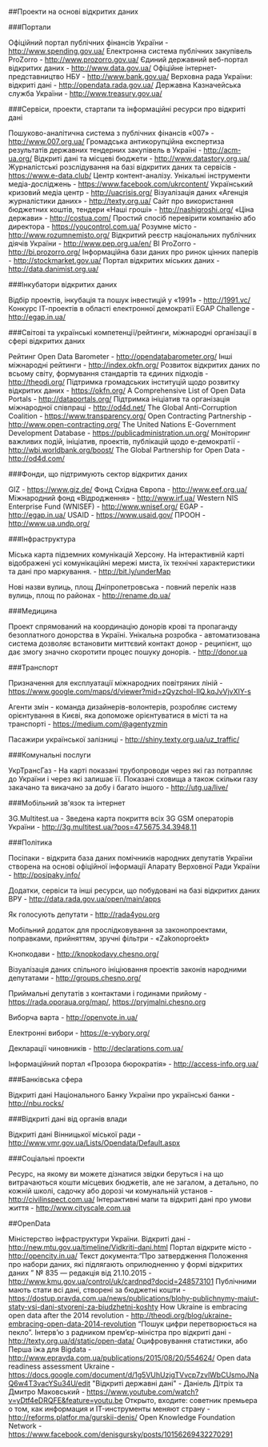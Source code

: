 ##Проекти на основі відкритих даних

###Портали

Офіційний портал публічних фінансів України - http://www.spending.gov.ua/
Електронна система публічних закупівель ProZorro - http://www.prozorro.gov.ua/
Єдиний державний веб-портал відкритих даних - http://www.data.gov.ua/
Офіційне інтернет-представництво НБУ - http://www.bank.gov.ua/
Верховна рада України: відкриті дані - http://opendata.rada.gov.ua/
Державна Казначейська служба України - http://www.treasury.gov.ua/

###Сервіси, проекти, стартапи та інформаційні ресурси про відкриті дані

Пошуково-аналітична система з публічних фінансів «007» - http://www.007.org.ua/
Громадська антикорупційна експертиза результатів державних тендерних закупівель в Україні - http://acm-ua.org/
Відкриті дані та місцеві бюджети - http://www.datastory.org.ua/
Журналістські розслідування на базі відкритих даних та сервісів - https://www.e-data.club/
Центр контент-аналізу. Унікальні інструменти медіа-досліджень - https://www.facebook.com/ukrcontent/
Український кризовий медіа центр - http://uacrisis.org/
Візуалізація даних «Агенція журналістики даних» - http://texty.org.ua/
Сайт про використання бюджетних коштів, тендери «Наші гроші» - http://nashigroshi.org/
«Ціна держави» - http://costua.com/
Простий спосіб перевірити компанію або директора - https://youcontrol.com.ua/
Розумне місто - http://www.rozumnemisto.org/
Відкритий реєстр національних публічних діячів України - http://www.pep.org.ua/en/
BI ProZorro - http://bi.prozorro.org/
Інформаційна бази даних про ринок цінних паперів - http://stockmarket.gov.ua/
Портал відкритих міських даних - http://data.danimist.org.ua/

###Інкубатори відкритих даних

Відбір проектів, інкубація та пошук інвестицій у «1991» - http://1991.vc/
Конкурс ІТ-проектів в області електронної демократії EGAP Challenge - http://egap.in.ua/

###Світові та українські компетенції/рейтинги, міжнародні організації в сфері відкритих даних

Рейтинг Open Data Barometer - http://opendatabarometer.org/
Інші міжнародні рейтинги - http://index.okfn.org/
Розвиток відкритих даних по всьому світу, формування стандартів та єдиних підходів - http://theodi.org/
Підтримка громадських інституцій щодо розвитку відкритих даних - https://okfn.org/
A Comprehensive List of Open Data Portals - http://dataportals.org/
Підтримка ініціатив та організація міжнародної співпраці - http://od4d.net/
The Global Anti-Corruption Coalition - https://www.transparency.org/
Open Contracting Partnership - http://www.open-contracting.org/
The United Nations E-Government Development Database - https://publicadministration.un.org/
Моніторинг важливих подій, ініціатив, проектів, публікацій щодо е-демократії - http://wbi.worldbank.org/boost/
The Global Partnership for Open Data - http://od4d.com/

###Фонди, що підтримують сектор відкритих даних

GIZ - https://www.giz.de/
Фонд Східна Європа - http://www.eef.org.ua/
Міжнародний фонд «Відродження» - http://www.irf.ua/
Western NIS Enterprise Fund (WNISEF) - http://www.wnisef.org/
EGAP - http://egap.in.ua/
USAID - https://www.usaid.gov/
ПРООН - http://www.ua.undp.org/

###Інфраструктура

Міська карта підземних комунікацій Херсону. На інтерактивній карті відображені усі комунікаційні мережі миста, їх технічні характеристики та дані про маркування. - http://bit.ly/underMap

Нові назви вулиць, площ Дніпропетровська - повний перелік назв вулиць, площ по районах - http://rename.dp.ua/

###Медицина

Проект спрямований на координацію донорів крові та пропаганду безоплатного донорства в Україні. Унікальна розробка - автоматизована система дозволяє встановити миттєвий контакт донор - реципієнт, що дає змогу значно скоротити процес пошуку донорів. - http://donor.ua

###Транспорт

Призначення для експлуатації міжнародних повітряних ліній - https://www.google.com/maps/d/viewer?mid=zQyzchol-IlQ.kqJvVjvXIY-s

Агенти змін - команда дизайнерів-волонтерів, розробляє систему орієнтування в Києві, яка допоможе орієнтуватися в місті та на транспорті - https://medium.com/@agentyzmin

Пасажири української залізниці - http://shiny.texty.org.ua/uz_traffic/

###Комунальні послуги

УкрТрансГаз - На карті показані трубопроводи через які газ потрапляє до України і через які залишає її. Показані сховища а також скільки газу закачано та викачано за добу і багато іншого - http://utg.ua/live/

###Мобільний зв'язок та інтернет

3G.Multitest.ua - Зведена карта покриття всіх 3G GSM операторів України - http://3g.multitest.ua/?pos=47.5675,34.3948,11

###Політика

Посіпаки - відкрита база даних помічників народних депутатів України створена на основі офіційної інформації Апарату Верховної Ради України - http://posipaky.info/

Додатки, сервіси та інші ресурси, що побудовані на базі відкритих даних ВРУ - http://data.rada.gov.ua/open/main/apps

Як голосують депутати - http://rada4you.org

Мобільний додаток для прослідковування за законопроектами, поправками, прийняттям, зручні фільтри - «Zakonoproekt»

Кнопкодави - http://knopkodavy.chesno.org/

Візуалізація даних спільного ініціювання проектів законів народними депутатами - http://groups.chesno.org/

Приймальні депутатів з контактами і годинами прийому - https://rada.oporaua.org/map/, https://pryjmalni.chesno.org

Виборча варта - http://openvote.in.ua/

Електронні вибори - https://e-vybory.org/

Декларації чиновників - http://declarations.com.ua/

Інформаційний портал «Прозора бюрократія» - http://access-info.org.ua/

###Банківська сфера

Відкриті дані Національного Банку України про українські банки - http://nbu.rocks/

###Відкриті дані від органів влади

Відкриті дані Вінницької міської ради - http://www.vmr.gov.ua/Lists/Opendata/Default.aspx

###Соціальні проекти

Ресурс, на якому ви можете дізнатися звідки беруться і на що витрачаються кошти місцевих бюджетів, але не загалом, а детально, по кожній школі, садочку або дорозі чи комунальній установ - http://civilinspect.com.ua/
Інтерактивні мапи та відкриті дані про умови життя - http://www.cityscale.com.ua



##OpenData

Міністерство інфраструктури України. Відкриті дані - http://new.mtu.gov.ua/timeline/Vidkriti-dani.html
Портал відкрите місто - http://opencity.in.ua/
Текст документа:“Про затвердження Положення про набори даних, які підлягають оприлюдненню у формі відкритих даних ” № 835 — редакція від  21.10.2015 - http://www.kmu.gov.ua/control/uk/cardnpd?docid=248573101
Публічними мають стати всі дані, створені за бюджетні кошти - https://dostup.pravda.com.ua/news/publications/blohy-publichnymy-maiut-staty-vsi-dani-stvoreni-za-biudzhetni-koshty
How Ukraine is embracing open data after the 2014 revolution - http://theodi.org/blog/ukraine-embracing-open-data-2014-revolution
“Пошук цифри перетворюється на пекло”. Інтерв’ю з радником прем’єр-міністра про відкриті дані - http://texty.org.ua/d/static/open-data/
Оцифровування статистики, або Перша їжа для Bigdata - http://www.epravda.com.ua/publications/2015/08/20/554624/
Open data readiness assessment Ukraine - https://docs.google.com/document/d/1g5VUhUzjgTVvcp7zvlWbCUsmoJNaQ6w4T3vacYSu34U/edit
"Відкриті державні дані" - Даніель Дітріх та Дмитро Маковський - https://www.youtube.com/watch?v=yDtf4eDRQFE&feature=youtu.be
Открыто, входите: советник премьера о том, как информация и IT-инструменты меняют страну - http://reforms.platfor.ma/gurskii-denis/
Open Knowledge Foundation Network - https://www.facebook.com/denisgursky/posts/10156269432270291
